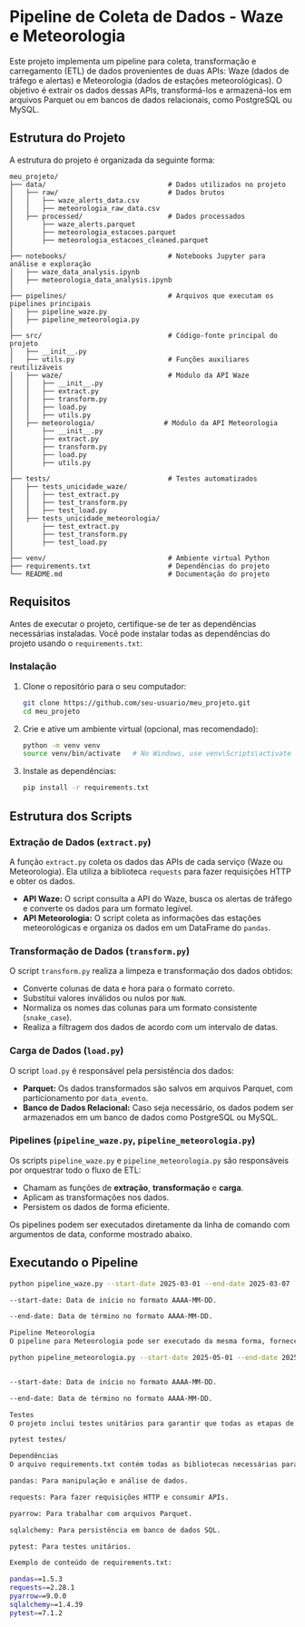 # Pipeline de Coleta de Dados - Waze e Meteorologia

Este projeto implementa um pipeline para coleta, transformação e carregamento (ETL) de dados provenientes de duas APIs: Waze (dados de tráfego e alertas) e Meteorologia (dados de estações meteorológicas). O objetivo é extrair os dados dessas APIs, transformá-los e armazená-los em arquivos Parquet ou em bancos de dados relacionais, como PostgreSQL ou MySQL.

## Estrutura do Projeto

A estrutura do projeto é organizada da seguinte forma:


```
meu_projeto/
├── data/                              # Dados utilizados no projeto
│   ├── raw/                           # Dados brutos
│   │   ├── waze_alerts_data.csv
│   │   ├── meteorologia_raw_data.csv
│   ├── processed/                     # Dados processados
│       ├── waze_alerts.parquet
│       ├── meteorologia_estacoes.parquet
│       ├── meteorologia_estacoes_cleaned.parquet
│
├── notebooks/                         # Notebooks Jupyter para análise e exploração
│   ├── waze_data_analysis.ipynb
│   ├── meteorologia_data_analysis.ipynb
│
├── pipelines/                         # Arquivos que executam os pipelines principais
│   ├── pipeline_waze.py
│   ├── pipeline_meteorologia.py
│
├── src/                               # Código-fonte principal do projeto
│   ├── __init__.py
│   ├── utils.py                       # Funções auxiliares reutilizáveis
│   ├── waze/                          # Módulo da API Waze
│   │   ├── __init__.py
│   │   ├── extract.py
│   │   ├── transform.py
│   │   ├── load.py
│   │   ├── utils.py
│   ├── meteorologia/                 # Módulo da API Meteorologia
│       ├── __init__.py
│       ├── extract.py
│       ├── transform.py
│       ├── load.py
│       ├── utils.py
│
├── tests/                             # Testes automatizados
│   ├── tests_unicidade_waze/
│   │   ├── test_extract.py
│   │   ├── test_transform.py
│   │   ├── test_load.py
│   ├── tests_unicidade_meteorologia/
│       ├── test_extract.py
│       ├── test_transform.py
│       ├── test_load.py
│
├── venv/                              # Ambiente virtual Python 
├── requirements.txt                   # Dependências do projeto
└── README.md                          # Documentação do projeto
```




## Requisitos

Antes de executar o projeto, certifique-se de ter as dependências necessárias instaladas. Você pode instalar todas as dependências do projeto usando o `requirements.txt`:

### Instalação

1. Clone o repositório para o seu computador:

    ```bash
    git clone https://github.com/seu-usuario/meu_projeto.git
    cd meu_projeto
    ```

2. Crie e ative um ambiente virtual (opcional, mas recomendado):

    ```bash
    python -m venv venv
    source venv/bin/activate   # No Windows, use venv\Scripts\activate
    ```

3. Instale as dependências:

    ```bash
    pip install -r requirements.txt
    ```

## Estrutura dos Scripts

### Extração de Dados (`extract.py`)

A função `extract.py` coleta os dados das APIs de cada serviço (Waze ou Meteorologia). Ela utiliza a biblioteca `requests` para fazer requisições HTTP e obter os dados.

- **API Waze:** O script consulta a API do Waze, busca os alertas de tráfego e converte os dados para um formato legível.
- **API Meteorologia:** O script coleta as informações das estações meteorológicas e organiza os dados em um DataFrame do `pandas`.

### Transformação de Dados (`transform.py`)

O script `transform.py` realiza a limpeza e transformação dos dados obtidos:

- Converte colunas de data e hora para o formato correto.
- Substitui valores inválidos ou nulos por `NaN`.
- Normaliza os nomes das colunas para um formato consistente (`snake_case`).
- Realiza a filtragem dos dados de acordo com um intervalo de datas.

### Carga de Dados (`load.py`)

O script `load.py` é responsável pela persistência dos dados:

- **Parquet:** Os dados transformados são salvos em arquivos Parquet, com particionamento por `data_evento`.
- **Banco de Dados Relacional:** Caso seja necessário, os dados podem ser armazenados em um banco de dados como PostgreSQL ou MySQL.

### Pipelines (`pipeline_waze.py`, `pipeline_meteorologia.py`)

Os scripts `pipeline_waze.py` e `pipeline_meteorologia.py` são responsáveis por orquestrar todo o fluxo de ETL:

- Chamam as funções de **extração**, **transformação** e **carga**.
- Aplicam as transformações nos dados.
- Persistem os dados de forma eficiente.

Os pipelines podem ser executados diretamente da linha de comando com argumentos de data, conforme mostrado abaixo.

## Executando o Pipeline

```bash
python pipeline_waze.py --start-date 2025-03-01 --end-date 2025-03-07

--start-date: Data de início no formato AAAA-MM-DD.

--end-date: Data de término no formato AAAA-MM-DD.

Pipeline Meteorologia
O pipeline para Meteorologia pode ser executado da mesma forma, fornecendo um intervalo de dados:

python pipeline_meteorologia.py --start-date 2025-05-01 --end-date 2025-05-07


--start-date: Data de início no formato AAAA-MM-DD.

--end-date: Data de término no formato AAAA-MM-DD.

Testes
O projeto inclui testes unitários para garantir que todas as etapas de extração, transformação e carga funcionem corretamente. Os testes estão localizados na pasta testes/, e você pode executá-los usando o pytest:

pytest testes/

Dependências
O arquivo requirements.txt contém todas as bibliotecas necessárias para o projeto. As principais dependências incluem:

pandas: Para manipulação e análise de dados.

requests: Para fazer requisições HTTP e consumir APIs.

pyarrow: Para trabalhar com arquivos Parquet.

sqlalchemy: Para persistência em banco de dados SQL.

pytest: Para testes unitários.

Exemplo de conteúdo de requirements.txt:

pandas==1.5.3
requests==2.28.1
pyarrow==9.0.0
sqlalchemy==1.4.39
pytest==7.1.2